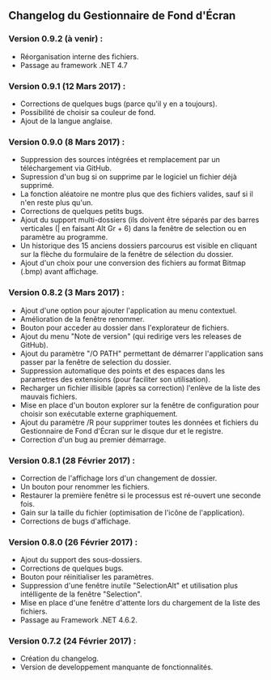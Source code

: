﻿
## Changelog du Gestionnaire de Fond d'Écran

### Version 0.9.2 (à venir) :
 - Réorganisation interne des fichiers.
 - Passage au framework .NET 4.7

### Version 0.9.1 (12 Mars 2017) :
 - Corrections de quelques bugs (parce qu'il y en a toujours).
 - Possibilité de choisir sa couleur de fond.
 - Ajout de la langue anglaise.

### Version 0.9.0 (8 Mars 2017) :
 - Suppression des sources intégrées et remplacement par un téléchargement via GitHub.
 - Supression d'un bug si on supprime par le logiciel un fichier déjà supprimé.
 - La fonction aléatoire ne montre plus que des fichiers valides, sauf si il n'en reste plus qu'un.
 - Corrections de quelques petits bugs.
 - Ajout du support multi-dossiers (ils doivent être séparés par des barres verticales (| en faisant Alt Gr + 6) dans la fenêtre de selection ou en paramètre au programme.
 - Un historique des 15 anciens dossiers parcourus est visible en cliquant sur la flèche du formulaire de la fenêtre de sélection du dossier.
 - Ajout d'un choix pour une conversion des fichiers au format Bitmap (.bmp) avant affichage.

### Version 0.8.2 (3 Mars 2017) :
 - Ajout d'une option pour ajouter l'application au menu contextuel.
 - Amélioration de la fenêtre renommer.
 - Bouton pour acceder au dossier dans l'explorateur de fichiers.
 - Ajout du menu "Note de version" (qui redirige vers les releases de GitHub).
 - Ajout du paramètre "/O PATH" permettant de démarrer l'application sans passer par la fenêtre de selection du dossier.
 - Suppression automatique des points et des espaces dans les parametres des extensions (pour faciliter son utilisation).
 - Recharger un fichier illisible (après sa correction) l'enlève de la liste des mauvais fichiers.
 - Mise en place d'un bouton explorer sur la fenêtre de configuration pour choisir son exécutable externe graphiquement.
 - Ajout du paramètre /R pour supprimer toutes les données et fichiers du Gestionnaire de Fond d'Écran sur le disque dur et le registre.
 - Correction d'un bug au premier démarrage.

### Version 0.8.1 (28 Février 2017) :
 - Correction de l'affichage lors d'un changement de dossier.
 - Un bouton pour renommer les fichiers.
 - Restaurer la première fenêtre si le processus est ré-ouvert une seconde fois.
 - Gain sur la taille du fichier (optimisation de l'icône de l'application).
 - Corrections de bugs d'affichage.

### Version 0.8.0 (26 Février 2017) :
 - Ajout du support des sous-dossiers.
 - Corrections de quelques bugs.
 - Bouton pour réinitialiser les paramètres.
 - Suppression d'une fenêtre inutile "SelectionAlt" et utilisation plus intélligente de la fenêtre "Selection".
 - Mise en place d'une fenêtre d'attente lors du chargement de la liste des fichiers.
 - Passage au Framework .NET 4.6.2.
	
### Version 0.7.2 (24 Février 2017) :
 - Création du changelog.
 - Version de developpement manquante de fonctionnalités.
